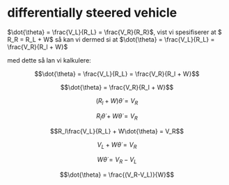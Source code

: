# differentially steered vehicle

$\dot{\theta} = \frac{V_L}{R_L} = \frac{V_R}{R_R}$, vist vi spesifiserer at $ R_R = R_L + W$ så kan vi dermed si at $\dot{\theta} = \frac{V_L}{R_L} = \frac{V_R}{R_l + W}$

med dette så lan vi kalkulere:

$$\dot{\theta} = \frac{V_L}{R_L} = \frac{V_R}{R_l + W}$$

$$\dot{\theta} = \frac{V_R}{R_l + W}$$

$$(R_l + W)\dot{\theta} = V_R$$

$$R_l\dot{\theta} + W\dot{\theta} = V_R$$

$$R_l\frac{V_L}{R_L} + W\dot{\theta} = V_R$$

$$V_L + W\dot{\theta} = V_R$$

$$W\dot{\theta} = V_R-V_L$$

$$\dot{\theta} = \frac{(V_R-V_L)}{W}$$
